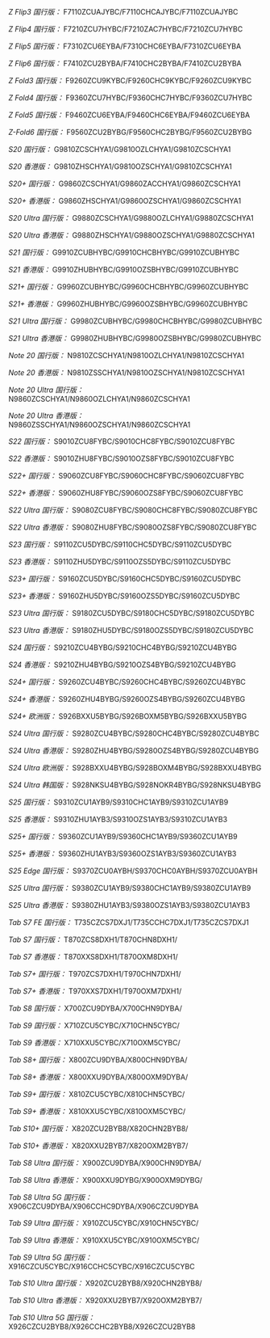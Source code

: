 *Z Flip3 国行版：*
F7110ZCUAJYBC/F7110CHCAJYBC/F7110ZCUAJYBC

*Z Flip4 国行版：*
F7210ZCU7HYBC/F7210ZAC7HYBC/F7210ZCU7HYBC

*Z Flip5 国行版：*
F7310ZCU6EYBA/F7310CHC6EYBA/F7310ZCU6EYBA

*Z Flip6 国行版：*
F7410ZCU2BYBA/F7410CHC2BYBA/F7410ZCU2BYBA

*Z Fold3 国行版：*
F9260ZCU9KYBC/F9260CHC9KYBC/F9260ZCU9KYBC

*Z Fold4 国行版：*
F9360ZCU7HYBC/F9360CHC7HYBC/F9360ZCU7HYBC

*Z Fold5 国行版：*
F9460ZCU6EYBA/F9460CHC6EYBA/F9460ZCU6EYBA

*Z-Fold6 国行版：*
F9560ZCU2BYBG/F9560CHC2BYBG/F9560ZCU2BYBG

*S20 国行版：*
G9810ZCSCHYA1/G9810OZLCHYA1/G9810ZCSCHYA1

*S20 香港版：*
G9810ZHSCHYA1/G9810OZSCHYA1/G9810ZCSCHYA1

*S20+ 国行版：*
G9860ZCSCHYA1/G9860ZACCHYA1/G9860ZCSCHYA1

*S20+ 香港版：*
G9860ZHSCHYA1/G9860OZSCHYA1/G9860ZCSCHYA1

*S20 Ultra 国行版：*
G9880ZCSCHYA1/G9880OZLCHYA1/G9880ZCSCHYA1

*S20 Ultra 香港版：*
G9880ZHSCHYA1/G9880OZSCHYA1/G9880ZCSCHYA1

*S21 国行版：*
G9910ZCUBHYBC/G9910CHCBHYBC/G9910ZCUBHYBC

*S21 香港版：*
G9910ZHUBHYBC/G9910OZSBHYBC/G9910ZCUBHYBC

*S21+ 国行版：*
G9960ZCUBHYBC/G9960CHCBHYBC/G9960ZCUBHYBC

*S21+ 香港版：*
G9960ZHUBHYBC/G9960OZSBHYBC/G9960ZCUBHYBC

*S21 Ultra 国行版：*
G9980ZCUBHYBC/G9980CHCBHYBC/G9980ZCUBHYBC

*S21 Ultra 香港版：*
G9980ZHUBHYBC/G9980OZSBHYBC/G9980ZCUBHYBC

*Note 20 国行版：*
N9810ZCSCHYA1/N9810OZLCHYA1/N9810ZCSCHYA1

*Note 20 香港版：*
N9810ZSSCHYA1/N9810OZSCHYA1/N9810ZCSCHYA1

*Note 20 Ultra 国行版：*
N9860ZCSCHYA1/N9860OZLCHYA1/N9860ZCSCHYA1

*Note 20 Ultra 香港版：*
N9860ZSSCHYA1/N9860OZSCHYA1/N9860ZCSCHYA1

*S22 国行版：*
S9010ZCU8FYBC/S9010CHC8FYBC/S9010ZCU8FYBC

*S22 香港版：*
S9010ZHU8FYBC/S9010OZS8FYBC/S9010ZCU8FYBC

*S22+ 国行版：*
S9060ZCU8FYBC/S9060CHC8FYBC/S9060ZCU8FYBC

*S22+ 香港版：*
S9060ZHU8FYBC/S9060OZS8FYBC/S9060ZCU8FYBC

*S22 Ultra 国行版：*
S9080ZCU8FYBC/S9080CHC8FYBC/S9080ZCU8FYBC

*S22 Ultra 香港版：*
S9080ZHU8FYBC/S9080OZS8FYBC/S9080ZCU8FYBC

*S23 国行版：*
S9110ZCU5DYBC/S9110CHC5DYBC/S9110ZCU5DYBC

*S23 香港版：*
S9110ZHU5DYBC/S9110OZS5DYBC/S9110ZCU5DYBC

*S23+ 国行版：*
S9160ZCU5DYBC/S9160CHC5DYBC/S9160ZCU5DYBC

*S23+ 香港版：*
S9160ZHU5DYBC/S9160OZS5DYBC/S9160ZCU5DYBC

*S23 Ultra 国行版：*
S9180ZCU5DYBC/S9180CHC5DYBC/S9180ZCU5DYBC

*S23 Ultra 香港版：*
S9180ZHU5DYBC/S9180OZS5DYBC/S9180ZCU5DYBC

*S24 国行版：*
S9210ZCU4BYBG/S9210CHC4BYBG/S9210ZCU4BYBG

*S24 香港版：*
S9210ZHU4BYBG/S9210OZS4BYBG/S9210ZCU4BYBG

*S24+ 国行版：*
S9260ZCU4BYBC/S9260CHC4BYBC/S9260ZCU4BYBC

*S24+ 香港版：*
S9260ZHU4BYBG/S9260OZS4BYBG/S9260ZCU4BYBG

*S24+ 欧洲版：*
S926BXXU5BYBG/S926BOXM5BYBG/S926BXXU5BYBG

*S24 Ultra 国行版：*
S9280ZCU4BYBC/S9280CHC4BYBC/S9280ZCU4BYBC

*S24 Ultra 香港版：*
S9280ZHU4BYBG/S9280OZS4BYBG/S9280ZCU4BYBG

*S24 Ultra 欧洲版：*
S928BXXU4BYBG/S928BOXM4BYBG/S928BXXU4BYBG

*S24 Ultra 韩国版：*
S928NKSU4BYBG/S928NOKR4BYBG/S928NKSU4BYBG

*S25 国行版：*
S9310ZCU1AYB9/S9310CHC1AYB9/S9310ZCU1AYB9

*S25 香港版：*
S9310ZHU1AYB3/S9310OZS1AYB3/S9310ZCU1AYB3

*S25+ 国行版：*
S9360ZCU1AYB9/S9360CHC1AYB9/S9360ZCU1AYB9

*S25+ 香港版：*
S9360ZHU1AYB3/S9360OZS1AYB3/S9360ZCU1AYB3

*S25 Edge 国行版：*
S9370ZCU0AYBH/S9370CHC0AYBH/S9370ZCU0AYBH

*S25 Ultra 国行版：*
S9380ZCU1AYB9/S9380CHC1AYB9/S9380ZCU1AYB9

*S25 Ultra 香港版：*
S9380ZHU1AYB3/S9380OZS1AYB3/S9380ZCU1AYB3

*Tab S7 FE 国行版：*
T735CZCS7DXJ1/T735CCHC7DXJ1/T735CZCS7DXJ1

*Tab S7 国行版：*
T870ZCS8DXH1/T870CHN8DXH1/

*Tab S7 香港版：*
T870XXS8DXH1/T870OXM8DXH1/

*Tab S7+ 国行版：*
T970ZCS7DXH1/T970CHN7DXH1/

*Tab S7+ 香港版：*
T970XXS7DXH1/T970OXM7DXH1/

*Tab S8 国行版：*
X700ZCU9DYBA/X700CHN9DYBA/

*Tab S9  国行版：*
X710ZCU5CYBC/X710CHN5CYBC/

*Tab S9  香港版：*
X710XXU5CYBC/X710OXM5CYBC/

*Tab S8+ 国行版：*
X800ZCU9DYBA/X800CHN9DYBA/

*Tab S8+ 香港版：*
X800XXU9DYBA/X800OXM9DYBA/

*Tab S9+ 国行版：*
X810ZCU5CYBC/X810CHN5CYBC/

*Tab S9+ 香港版：*
X810XXU5CYBC/X810OXM5CYBC/

*Tab S10+ 国行版：*
X820ZCU2BYB8/X820CHN2BYB8/

*Tab S10+ 香港版：*
X820XXU2BYB7/X820OXM2BYB7/

*Tab S8 Ultra 国行版：*
X900ZCU9DYBA/X900CHN9DYBA/

*Tab S8 Ultra 香港版：*
X900XXU9DYBG/X900OXM9DYBG/

*Tab S8 Ultra 5G 国行版：*
X906CZCU9DYBA/X906CCHC9DYBA/X906CZCU9DYBA

*Tab S9 Ultra 国行版：*
X910ZCU5CYBC/X910CHN5CYBC/

*Tab S9 Ultra 香港版：*
X910XXU5CYBC/X910OXM5CYBC/

*Tab S9 Ultra 5G 国行版：*
X916CZCU5CYBC/X916CCHC5CYBC/X916CZCU5CYBC

*Tab S10 Ultra 国行版：*
X920ZCU2BYB8/X920CHN2BYB8/

*Tab S10 Ultra 香港版：*
X920XXU2BYB7/X920OXM2BYB7/

*Tab S10 Ultra 5G 国行版：*
X926CZCU2BYB8/X926CCHC2BYB8/X926CZCU2BYB8


